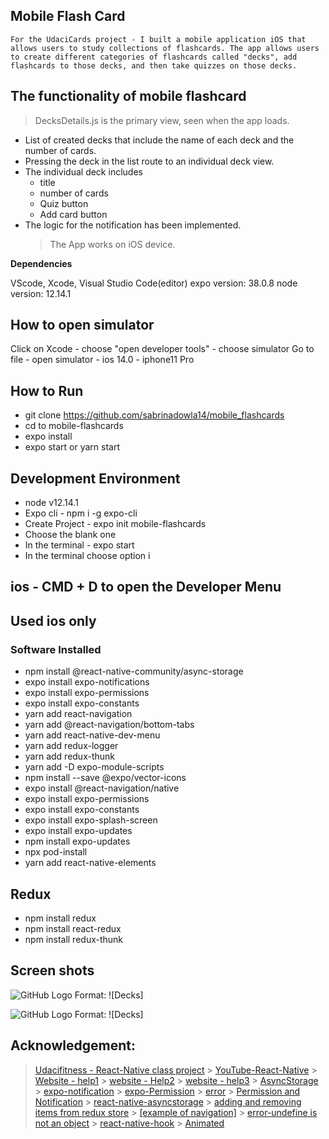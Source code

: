 ## Mobile Flash Card

```
For the UdaciCards project - I built a mobile application iOS that allows users to study collections of flashcards. The app allows users to create different categories of flashcards called "decks", add flashcards to those decks, and then take quizzes on those decks.
```

## The functionality of mobile flashcard

> DecksDetails.js is the primary view, seen when the app loads.

- List of created decks that include the name of each deck and the number of cards.
- Pressing the deck in the list route to an individual deck view.
- The individual deck includes
  - title
  - number of cards
  - Quiz button
  - Add card button
- The logic for the notification has been implemented.
  > The App works on iOS device.

**Dependencies**

VScode, Xcode, Visual Studio Code(editor)
expo version: 38.0.8
node version: 12.14.1

## How to open simulator

Click on Xcode - choose "open developer tools" - choose simulator
Go to file - open simulator - ios 14.0 - iphone11 Pro

## How to Run

- git clone https://github.com/sabrinadowla14/mobile_flashcards
- cd to mobile-flashcards
- expo install
- expo start or yarn start

## Development Environment

- node v12.14.1
- Expo cli - npm i -g expo-cli
- Create Project - expo init mobile-flashcards
- Choose the blank one
- In the terminal - expo start
- In the terminal choose option i

## ios - CMD + D to open the Developer Menu

## Used ios only

### Software Installed

- npm install @react-native-community/async-storage
- expo install expo-notifications
- expo install expo-permissions
- expo install expo-constants
- yarn add react-navigation
- yarn add @react-navigation/bottom-tabs
- yarn add react-native-dev-menu
- yarn add redux-logger
- yarn add redux-thunk
- yarn add -D expo-module-scripts
- npm install --save @expo/vector-icons
- expo install @react-navigation/native
- expo install expo-permissions
- expo install expo-constants
- expo install expo-splash-screen
- expo install expo-updates
- npm install expo-updates
- npx pod-install
- yarn add react-native-elements

## Redux

- npm install redux
- npm install react-redux
- npm install redux-thunk

## Screen shots

![GitHub Logo](/images/deck-list.png)
Format: ![Decks]

![GitHub Logo](/images/image3_deck.png)
Format: ![Decks]

## Acknowledgement:

> [Udacifitness - React-Native class project](https://classroom.udacity.com/nanodegrees/nd019/parts/9b15c3b4-c38a-4fcd-8fe7-47937b293a3a) > [YouTube-React-Native](https://www.youtube.com/watch?v=0-S5a0eXPoc) > [Website - help1](https://github.com/pilartorr/flashcard-react-native) > [website - Help2](https://github.com/marcosriani/Mobile-Flashcards) > [website - help3](https://github.com/rvalim/mlk-udc-react-proj3) > [AsyncStorage](https://reactnative.dev/docs/asyncstorage) > [expo-notification](https://docs.expo.io/versions/latest/sdk/notifications/) > [expo-Permission](https://docs.expo.io/versions/latest/sdk/permissions/) > [error](https://stackoverflow.com/questions/56181457/getitem-with-asyncstorage-in-react-native-is-not-working) > [Permission and Notification](https://developer.mozilla.org/en-US/docs/Web/API/Notification/permission) > [react-native-asyncstorage](https://blog.jscrambler.com/how-to-use-react-native-asyncstorage/) > [adding and removing items from redux store](https://medium.com/@ralph1786/adding-and-removing-items-from-redux-store-6d1303ed32c6) > [[example of navigation]](https://appdividend.com/2018/03/20/react-native-navigation-example-tutorial/) > [error-undefine is not an object](https://stackoverflow.com/questions/56095984/react-native-typeerror-typeerror-undefined-is-not-an-object-evaluating-this) > [react-native-hook](https://medium.com/trabe/react-useref-hook-b6c9d39e2022) > [Animated](https://docs.expo.io/versions/latest/react-native/animated/)
